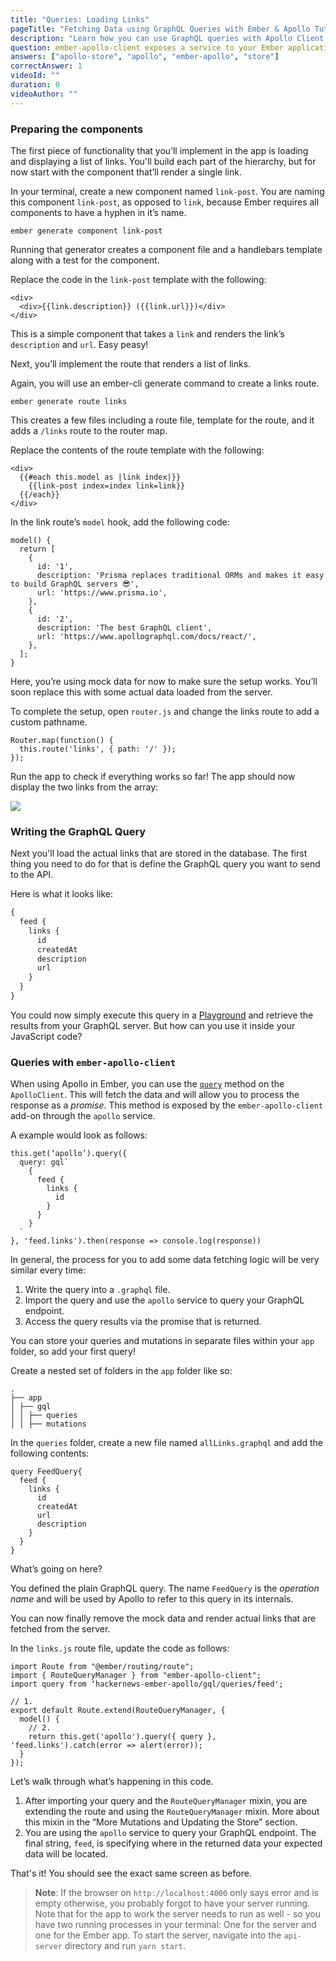 ```yaml
---
title: "Queries: Loading Links"
pageTitle: "Fetching Data using GraphQL Queries with Ember & Apollo Tutorial"
description: "Learn how you can use GraphQL queries with Apollo Client to load data from a server and display it in your React components."
question: ember-apollo-client exposes a service to your Ember application named what?
answers: ["apollo-store", "apollo", "ember-apollo", "store"]
correctAnswer: 1
videoId: ""
duration: 0		
videoAuthor: ""
---
```


### Preparing the components

The first piece of functionality that you’ll implement in the app is loading and displaying a list of links. You'll build each part of the hierarchy, but for now  start with the component that’ll render a single link. 

<Instruction>

In your terminal, create a new component named `link-post`. You are naming this component `link-post`, as opposed to `link`, because Ember requires all components to have a hyphen in it’s name.

```bash(path=".../hackernews-ember-apollo")
ember generate component link-post
```

</Instruction>

Running that generator creates a component file and a handlebars template along with a test for the component. 

<Instruction>

Replace the code in the `link-post` template with the following:

```html(path=".../hackernews-ember-apollo/app/templates/components/link-post.hbs")
<div>
  <div>{{link.description}} ({{link.url}})</div>
</div>
```

</Instruction>

This is a simple component that takes a `link` and renders the link’s `description` and `url`. Easy peasy!

Next, you’ll implement the route that renders a list of links.

<Instruction>

Again, you will use an ember-cli generate command to create a links route.

```bash(path=".../hackernews-ember-apollo")
ember generate route links
```

</Instruction>

This creates a few files including a route file, template for the route, and it adds a `/links` route to the router map.

<Instruction>

Replace the contents of the route template with the following:

```html(path=".../hackernews-ember-apollo/app/templates/links.hbs")
<div>
  {{#each this.model as |link index|}}
    {{link-post index=index link=link}}
  {{/each}}
</div>
```

</Instruction>

<Instruction>

In the link route’s `model` hook, add the following code: 

```js(path=".../hackernews-ember-apollo/app/routes/links.js")
model() {
  return [
    {
      id: '1',
      description: 'Prisma replaces traditional ORMs and makes it easy to build GraphQL servers 😎',
      url: 'https://www.prisma.io',
    },
    {
      id: '2',
      description: 'The best GraphQL client',
      url: 'https://www.apollographql.com/docs/react/',
    },
  ];
}
```

</Instruction>

Here, you’re using mock data for now to make sure the setup works. You’ll soon replace this with some actual data loaded from the server.

<Instruction>

To complete the setup, open `router.js` and change the links route to add a custom pathname.

```js(path=".../hackernews-ember-apollo/app/router.js")
Router.map(function() {
  this.route('links', { path: '/' });
});
```

</Instruction>

Run the app to check if everything works so far! The app should now display the two links from the array:

![](https://i.imgur.com/hqXOE4Y.png)

### Writing the GraphQL Query

Next you'll load the actual links that are stored in the database. The first thing you need to do for that is define the GraphQL query you want to send to the API.

Here is what it looks like:

```graphql
{
  feed {
    links {
      id
      createdAt
      description
      url
    }
  }
}
```

You could now simply execute this query in a [Playground](https://github.com/prisma/graphql-playground/) and retrieve the results from your GraphQL server. But how can you use it inside your JavaScript code?

### Queries with `ember-apollo-client`

When using Apollo in Ember, you can use the [`query`](http://dev.apollodata.com/core/apollo-client-api.html#ApolloClient\.query) method on the `ApolloClient`. This will fetch the data and will allow you to process the response as a *promise*. This method is exposed by the `ember-apollo-client` add-on through the `apollo` service.

A example would look as follows:

```js(nocopy)
this.get(‘apollo’).query({
  query: gql`
    {
      feed {
        links {
          id
        }
      }
    }
  `
}, 'feed.links').then(response => console.log(response))
```

In general, the process for you to add some data fetching logic will be very similar every time:

1. Write the query into a `.graphql` file.
2. Import the query and use the `apollo` service to query your GraphQL endpoint.
3. Access the query results via the promise that is returned.

You can store your queries and mutations in separate files within your `app` folder, so add your first query!

<Instruction>

Create a nested set of folders in the `app` folder like so: 

```bash(nocopy)
.
├── app
│ ├── gql
│ │ ├── queries
│ │ ├── mutations
```

</Instruction>

<Instruction>

In the `queries` folder, create a new file named `allLinks.graphql` and add the following contents:

```graphql(path=".../hackernews-ember-apollo/app/gql/queries/feed.graphql")
query FeedQuery{
  feed {
    links {
      id
      createdAt
      url
      description
    }
  }
}
```

</Instruction>

What’s going on here?

You defined the plain GraphQL query. The name `FeedQuery` is the *operation name* and will be used by Apollo to refer to this query in its internals.

You can now finally remove the mock data and render actual links that are fetched from the server.

<Instruction>

In the `links.js` route file, update the code as follows:

```js(path=".../hackernews-ember-apollo/app/routes/links.js")
import Route from "@ember/routing/route";
import { RouteQueryManager } from "ember-apollo-client";
import query from ‘hackernews-ember-apollo/gql/queries/feed';

// 1.
export default Route.extend(RouteQueryManager, {
  model() {
    // 2.
    return this.get('apollo').query({ query }, 'feed.links').catch(error => alert(error));
  }
});
```

</Instruction>

Let’s walk through what’s happening in this code.

1. After importing your query and the `RouteQueryManager` mixin, you are extending the route and using the `RouteQueryManager` mixin. More about this mixin in the “More Mutations and Updating the Store” section.
2. You are using the `apollo` service to query your GraphQL endpoint. The final string, `feed`, is specifying where in the returned data your expected data will be located.

That's it! You should see the exact same screen as before.

> **Note**: If the browser on `http://localhost:4000` only says error and is empty otherwise, you probably forgot to have your server running. Note that for the app to work the server needs to run as well - so you have two running processes in your terminal: One for the server and one for the Ember app. To start the server, navigate into the `api-server` directory and run `yarn start`.
